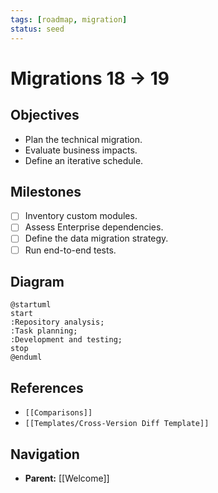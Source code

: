 ```yaml
---
tags: [roadmap, migration]
status: seed
---
```

# Migrations 18 -> 19

## Objectives
- Plan the technical migration.
- Evaluate business impacts.
- Define an iterative schedule.

## Milestones
- [ ] Inventory custom modules.
- [ ] Assess Enterprise dependencies.
- [ ] Define the data migration strategy.
- [ ] Run end-to-end tests.

## Diagram
```plantuml
@startuml
start
:Repository analysis;
:Task planning;
:Development and testing;
stop
@enduml
```

## References
- `[[Comparisons]]`
- `[[Templates/Cross-Version Diff Template]]`


## Navigation
- **Parent:** [[Welcome]]
